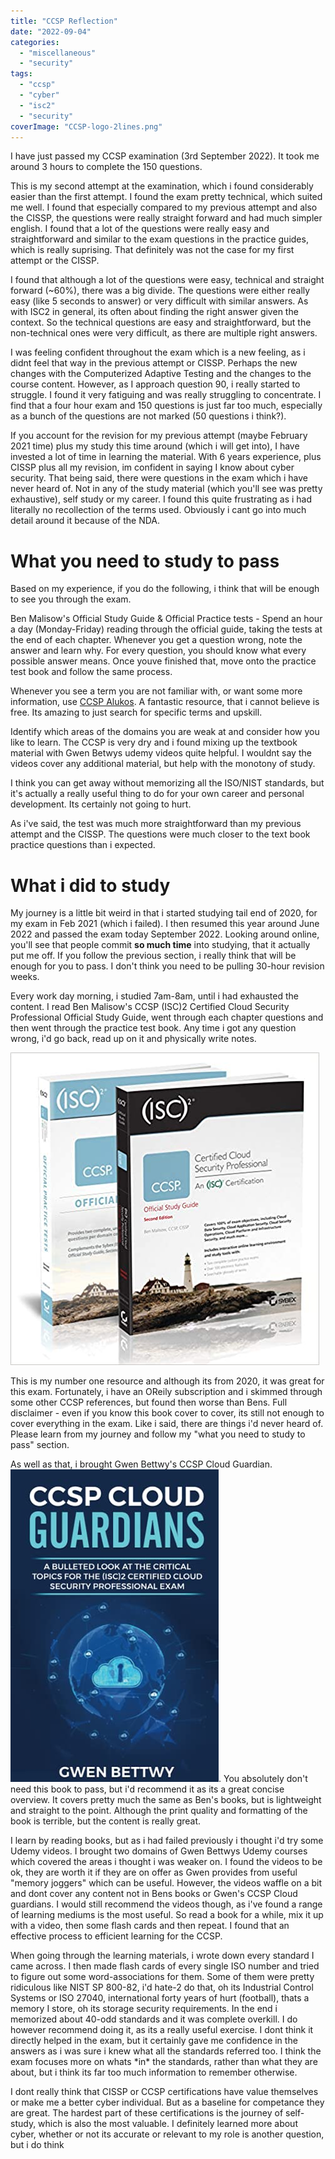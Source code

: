 ```yaml
---
title: "CCSP Reflection"
date: "2022-09-04"
categories: 
  - "miscellaneous"
  - "security"
tags: 
  - "ccsp"
  - "cyber"
  - "isc2"
  - "security"
coverImage: "CCSP-logo-2lines.png"
---
```


I have just passed my CCSP examination (3rd September 2022). It took me around 3 hours to complete the 150 questions.

This is my second attempt at the examination, which i found considerably easier than the first attempt. I found the exam pretty technical, which suited me well. I found that especially compared to my previous attempt and also the CISSP, the questions were really straight forward and had much simpler english. I found that a lot of the questions were really easy and straightforward and similar to the exam questions in the practice guides, which is really suprising. That definitely was not the case for my first attempt or the CISSP.

I found that although a lot of the questions were easy, technical and straight forward (~60%), there was a big divide. The questions were either really easy (like 5 seconds to answer) or very difficult with similar answers. As with ISC2 in general, its often about finding the right answer given the context. So the technical questions are easy and straightforward, but the non-technical ones were very difficult, as there are multiple right answers.

I was feeling confident throughout the exam which is a new feeling, as i didnt feel that way in the previous attempt or CISSP. Perhaps the new changes with the Computerized Adaptive Testing and the changes to the course content. However, as I approach question 90, i really started to struggle. I found it very fatiguing and was really struggling to concentrate. I find that a four hour exam and 150 questions is just far too much, especially as a bunch of the questions are not marked (50 questions i think?).

If you account for the revision for my previous attempt (maybe February 2021 time) plus my study this time around (which i will get into), I have invested a lot of time in learning the material. With 6 years experience, plus CISSP plus all my revision, im confident in saying I know about cyber security. That being said, there were questions in the exam which i have never heard of. Not in any of the study material (which you'll see was pretty exhaustive), self study or my career. I found this quite frustrating as i had literally no recollection of the terms used. Obviously i cant go into much detail around it because of the NDA.

# What you need to study to pass

Based on my experience, if you do the following, i think that will be enough to see you through the exam.

Ben Malisow's Official Study Guide & Official Practice tests - Spend an hour a day (Monday-Friday) reading through the official guide, taking the tests at the end of each chapter. Whenever you get a question wrong, note the answer and learn why. For every question, you should know what every possible answer means. Once youve finished that, move onto the practice test book and follow the same process.

Whenever you see a term you are not familiar with, or want some more information, use [CCSP Alukos](https://ccsp.alukos.com/). A fantastic resource, that i cannot believe is free. Its amazing to just search for specific terms and upskill.

Identify which areas of the domains you are weak at and consider how you like to learn. The CCSP is very dry and i found mixing up the textbook material with Gwen Betwys udemy videos quite helpful. I wouldnt say the videos cover any additional material, but help with the monotony of study.

I think you can get away without memorizing all the ISO/NIST standards, but it's actually a really useful thing to do for your own career and personal development. Its certainly not going to hurt.

As i've said, the test was much more straightforward than my previous attempt and the CISSP. The questions were much closer to the text book practice questions than i expected.

# What i did to study

My journey is a little bit weird in that i started studying tail end of 2020, for my exam in Feb 2021 (which i failed). I then resumed this year around June 2022 and passed the exam today September 2022. Looking around online, you'll see that people commit **so much time** into studying, that it actually put me off. If you follow the previous section, i really think that will be enough for you to pass. I don't think you need to be pulling 30-hour revision weeks.

Every work day morning, i studied 7am-8am, until i had exhausted the content. I read Ben Malisow's CCSP (ISC)2 Certified Cloud Security Professional Official Study Guide, went through each chapter questions and then went through the practice test book. Any time i got any question wrong, i'd go back, read up on it and physically write notes.

![](/images/5133-5ELUkL._SX492_BO1204203200_.jpg)

This is my number one resource and although its from 2020, it was great for this exam. Fortunately, i have an OReily subscription and i skimmed through some other CCSP references, but found then worse than Bens. Full disclaimer - even if you know this book cover to cover, its still not enough to cover everything in the exam. Like i said, there are things i'd never heard of. Please learn from my journey and follow my "what you need to study to pass" section.

As well as that, i brought Gwen Bettwy's CCSP Cloud Guardian. ![](/images/B08XNBY9RL.01._SCLZZZZZZZ_SX500_.jpg). You absolutely don't need this book to pass, but i'd recommend it as its a great concise overview. It covers pretty much the same as Ben's books, but is lightweight and straight to the point. Although the print quality and formatting of the book is terrible, but the content is really great.

I learn by reading books, but as i had failed previously i thought i'd try some Udemy videos. I brought two domains of Gwen Bettwys Udemy courses which covered the areas i thought i was weaker on. I found the videos to be ok, they are worth it if they are on offer as Gwen provides from useful "memory joggers" which can be useful. However, the videos waffle on a bit and dont cover any content not in Bens books or Gwen's CCSP Cloud guardians. I would still recommend the videos though, as i've found a range of learning mediums is the most useful. So read a book for a while, mix it up with a video, then some flash cards and then repeat. I found that an effective process to efficient learning for the CCSP.

When going through the learning materials, i wrote down every standard I came across. I then made flash cards of every single ISO number and tried to figure out some word-associations for them. Some of them were pretty ridiculous like NIST SP 800-82, i'd hate-2 do that, oh its Industrial Control Systems or ISO 27040, international forty years of hurt (football), thats a memory I store, oh its storage security requirements. In the end i memorized about 40-odd standards and it was complete overkill. I do however recommend doing it, as its a really useful exercise. I dont think it directly helped in the exam, but it certainly gave me confidence in the answers as i was sure i knew what all the standards referred too. I think the exam focuses more on whats \*in\* the standards, rather than what they are about, but i think its far too much information to remember otherwise.

I dont really think that CISSP or CCSP certifications have value themselves or make me a better cyber individual. But as a baseline for competance they are great. The hardest part of these certifications is the journey of self-study, which is also the most valuable. I definitely learned more about cyber, whether or not its accurate or relevant to my role is another question, but i do think
